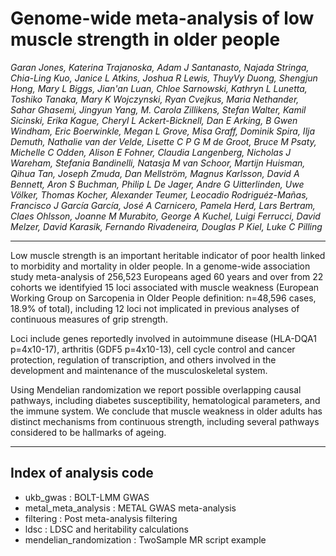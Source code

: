 # Genome-wide meta-analysis of low muscle strength in older people
 
*Garan Jones, Katerina Trajanoska, Adam J Santanasto, Najada Stringa, Chia-Ling Kuo, Janice L Atkins, Joshua R Lewis, ThuyVy Duong, Shengjun Hong, Mary L Biggs, Jian'an Luan, Chloe Sarnowski, Kathryn L Lunetta, Toshiko Tanaka, Mary K Wojczynski, Ryan Cvejkus, Maria Nethander, Sahar Ghasemi, Jingyun Yang, M. Carola Zillikens, Stefan Walter, Kamil Sicinski, Erika Kague, Cheryl L Ackert-Bicknell, Dan E Arking, B Gwen Windham, Eric Boerwinkle, Megan L Grove, Misa Graff, Dominik Spira, Ilja Demuth, Nathalie van der Velde, Lisette C P G M de Groot, Bruce M Psaty, Michelle C Odden, Alison E Fohner, Claudia Langenberg, Nicholas J Wareham, Stefania Bandinelli, Natasja M van Schoor, Martijn Huisman, Qihua Tan, Joseph Zmuda, Dan Mellström, Magnus Karlsson, David A Bennett, Aron S Buchman, Philip L De Jager, Andre G Uitterlinden, Uwe Völker, Thomas Kocher, Alexander Teumer, Leocadio Rodriguéz-Mañas, Francisco J García García, José A Carnicero, Pamela Herd, Lars Bertram, Claes Ohlsson, Joanne M Murabito, George A Kuchel, Luigi Ferrucci, David Melzer, David Karasik, Fernando Rivadeneira, Douglas P Kiel, Luke C Pilling*

---

Low muscle strength is an important heritable indicator of poor health linked to morbidity and mortality in older people. In a genome-wide association study meta-analysis of 256,523 Europeans aged 60 years and over from 22 cohorts we identifyied 15 loci associated with muscle weakness (European Working Group on Sarcopenia in Older People definition: n=48,596 cases, 18.9% of total), including 12 loci not implicated in previous analyses of continuous measures of grip strength. 

Loci include genes reportedly involved in autoimmune disease (HLA-DQA1 p=4x10-17), arthritis (GDF5 p=4x10-13), cell cycle control and cancer protection, regulation of transcription, and others involved in the development and maintenance of the musculoskeletal system. 

Using Mendelian randomization we report possible overlapping causal pathways, including diabetes susceptibility, hematological parameters, and the immune system. We conclude that muscle weakness in older adults has distinct mechanisms from continuous strength, including several pathways considered to be hallmarks of ageing. 

---

## Index of analysis code

- ukb_gwas : BOLT-LMM GWAS 
- metal_meta_analysis : METAL GWAS meta-analysis
- filtering : Post meta-analysis filtering
- ldsc : LDSC and heritability calculations
- mendelian_randomization : TwoSample MR script example
